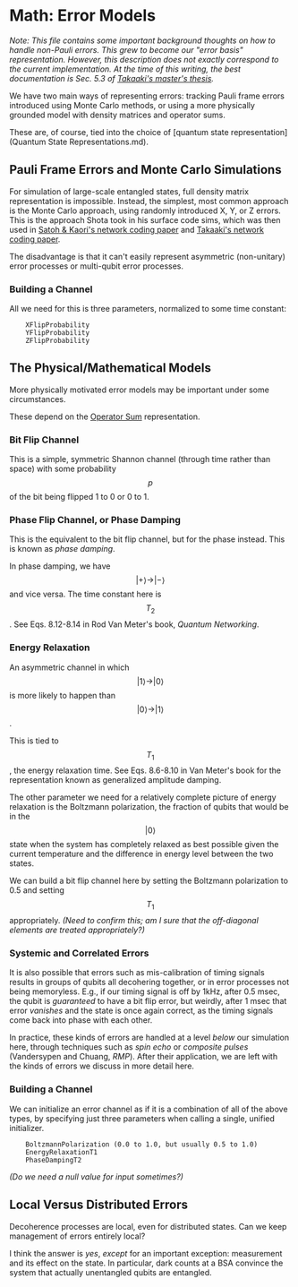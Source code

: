 # Math: Error Models #

*Note: This file contains some important background thoughts on how to
handle non-Pauli errors.  This grew to become our "error basis"
representation.  However, this description does not exactly correspond
to the current implementation.  At the time of this writing, the best
documentation is Sec. 5.3 of [Takaaki's master's
thesis](https://arxiv.org/abs/1908.10758).*

We have two main ways of representing errors: tracking Pauli frame
errors introduced using Monte Carlo methods, or using a more
physically grounded model with density matrices and operator sums.

These are, of course, tied into the choice of [quantum state
representation](Quantum State Representations.md).

## Pauli Frame Errors and Monte Carlo Simulations ##

For simulation of large-scale entangled states, full density matrix
representation is impossible.  Instead, the simplest, most common
approach is the Monte Carlo approach, using randomly introduced X, Y,
or Z errors.  This is the approach Shota took in his surface code
sims, which was then used in [Satoh & Kaori's network coding
paper](https://arxiv.org/abs/1508.02141) and [Takaaki's network coding
paper](https://arxiv.org/abs/1710.04827).

The disadvantage is that it can't easily represent asymmetric
(non-unitary) error processes or multi-qubit error processes.

### Building a Channel ###

All we need for this is three parameters, normalized to some time
constant:

```
    XFlipProbability
    YFlipProbability
    ZFlipProbability
```

## The Physical/Mathematical Models ##

More physically motivated error models may be important under some
circumstances.

These depend on the [Operator Sum](OperatorSum.md) representation.

### Bit Flip Channel ###

This is a simple, symmetric Shannon channel (through time rather than
space) with some probability $$p$$ of the bit being flipped 1 to 0 or
0 to 1.

### Phase Flip Channel, or Phase Damping ###

This is the equivalent to the bit flip channel, but for the phase
instead.  This is known as _phase damping_.

In phase damping, we have $$|+\rangle\rightarrow |-\rangle$$ and vice
versa.  The time constant here is $$T_2$$.  See Eqs. 8.12-8.14 in Rod
Van Meter's book, _Quantum Networking_.

### Energy Relaxation ###

An asymmetric channel in which $$|1\rangle\rightarrow |0\rangle$$ is
more likely to happen than $$|0\rangle\rightarrow |1\rangle$$.

This is tied to $$T_1$$, the energy relaxation time.  See
Eqs. 8.6-8.10 in Van Meter's book for the representation known as
generalized amplitude damping.

The other parameter we need for a relatively complete picture of
energy relaxation is the Boltzmann polarization, the fraction of
qubits that would be in the $$|0\rangle$$ state when the system has
completely relaxed as best possible given the current temperature and
the difference in energy level between the two states.

We can build a bit flip channel here by setting the Boltzmann
polarization to 0.5 and setting $$T_1$$ appropriately.  _(Need to
confirm this; am I sure that the off-diagonal elements are treated
appropriately?)_

### Systemic and Correlated Errors ###

It is also possible that errors such as mis-calibration of timing
signals results in groups of qubits all decohering together, or in
error processes not being memoryless.  E.g., if our timing signal is
off by 1kHz, after 0.5 msec, the qubit is *guaranteed* to have a bit
flip error, but weirdly, after 1 msec that error *vanishes* and the
state is once again correct, as the timing signals come back into
phase with each other.

In practice, these kinds of errors are handled at a level _below_ our
simulation here, through techniques such as _spin echo_ or _composite
pulses_ (Vandersypen and Chuang, _RMP_).  After their application, we
are left with the kinds of errors we discuss in more detail here.

### Building a Channel ###

We can initialize an error channel as if it is a combination of all of
the above types, by specifying just three parameters when calling a
single, unified initializer.

```
    BoltzmannPolarization (0.0 to 1.0, but usually 0.5 to 1.0)
    EnergyRelaxationT1
    PhaseDampingT2
```

_(Do we need a null value for input sometimes?)_

## Local Versus Distributed Errors ##

Decoherence processes are local, even for distributed states.  Can we
keep management of errors entirely local?

I think the answer is _yes_, *except* for an important exception:
measurement and its effect on the state.  In particular, dark counts
at a BSA convince the system that actually unentangled qubits are
entangled.

